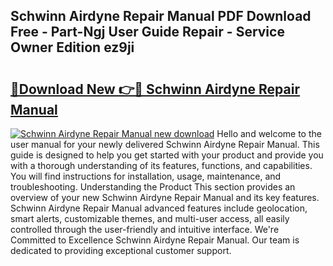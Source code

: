 ## Schwinn Airdyne Repair Manual PDF Download Free - Part-Ngj User Guide Repair - Service Owner Edition ez9ji

# <h2><a href="http://bc78805.oget.top/?id=Schwinn+Airdyne+Repair+Manual">🔗Download New 👉🔴 Schwinn Airdyne Repair Manual</a></h2>

[![Schwinn Airdyne Repair Manual new download](https://i.imgur.com/5g1atiW.png)](http://bc78805.oget.top/?id=Schwinn+Airdyne+Repair+Manual)
Hello and welcome to the user manual for your newly delivered Schwinn Airdyne Repair Manual. This guide is designed to help you get started with your product and provide you with a thorough understanding of its features, functions, and capabilities. You will find instructions for installation, usage, maintenance, and troubleshooting. Understanding the Product This section provides an overview of your new Schwinn Airdyne Repair Manual and its key features. Schwinn Airdyne Repair Manual advanced features include geolocation, smart alerts, customizable themes, and multi-user access, all easily controlled through the user-friendly and intuitive interface. We're Committed to Excellence Schwinn Airdyne Repair Manual. Our team is dedicated to providing exceptional customer support.
